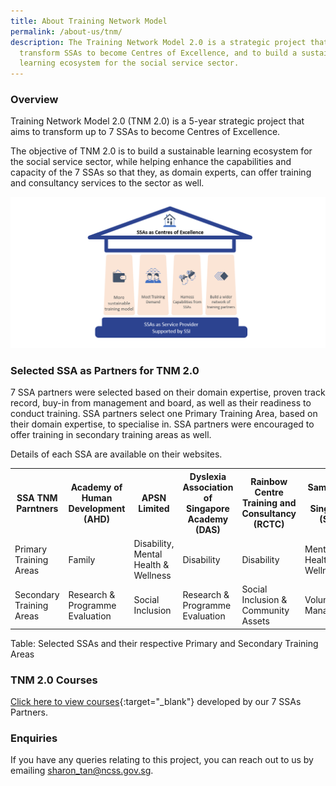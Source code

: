 ```yaml
---
title: About Training Network Model
permalink: /about-us/tnm/
description: The Training Network Model 2.0 is a strategic project that aims to
  transform SSAs to become Centres of Excellence, and to build a sustainable
  learning ecosystem for the social service sector.
---
```

### **Overview**
Training Network Model 2.0 (TNM 2.0) is a 5-year strategic project that aims to transform up to 7 SSAs to become Centres of Excellence.

The objective of TNM 2.0 is to build a sustainable learning ecosystem for the social service sector, while helping enhance the capabilities and capacity of the 7 SSAs so that they, as domain experts, can offer training and consultancy services to the sector as well. 

![Training Network Model 2.0 (TNM 2.0)](/images/training/TNM/TNM%202.png)

### **Selected SSA as Partners for TNM 2.0**
7 SSA partners were selected based on their domain expertise, proven track record, buy-in from management and board, as well as their readiness to conduct training. SSA partners select one Primary Training Area, based on their domain expertise, to specialise in. SSA partners were encouraged to offer training in secondary training areas as well.

Details of each SSA are available on their websites.

<table>
<tr>

<th>SSA TNM Parntners</th>
<th>Academy of Human Development (AHD)</th> <th>APSN Limited</th> <th>Dyslexia Association of Singapore Academy (DAS)</th> <th>Rainbow Centre Training and Consultancy (RCTC)</th> <th>Samaritans of Singapore (SOS)</th> <th>SHINE Children & Youth Services (SHINE)</th> <th>The Salvation Army Peacehaven (TSA) </th> </tr>

<tr> <td>Primary Training Areas</td> <td>Family</td> <td>Disability, Mental Health & Wellness</td> <td>Disability</td> <td>Disability</td> <td>Mental Health & Wellness</td> <td>Children and Youth</td> <td>Eldercare</td> </tr>
	<tr> <td>Secondary Training Areas</td> <td>Research & Programme Evaluation</td> <td>Social Inclusion</td> <td>Research & Programme Evaluation</td> <td>Social Inclusion & Community Assets</td> <td>Volunteer Management</td> <td>Volunteer Management</td> <td>Social Inclusion</td> </tr>
</tr>

</table>
Table: Selected SSAs and their respective Primary and Secondary Training Areas 



### **TNM 2.0 Courses**
[Click here to view courses](about-us/tnm/){:target="_blank"} developed by our 7 SSAs Partners. 



### **Enquiries**
If you have any queries relating to this project, you can reach out to us by emailing [sharon_tan@ncss.gov.sg](mailto:sharon_tan@ncss.gov.sg).